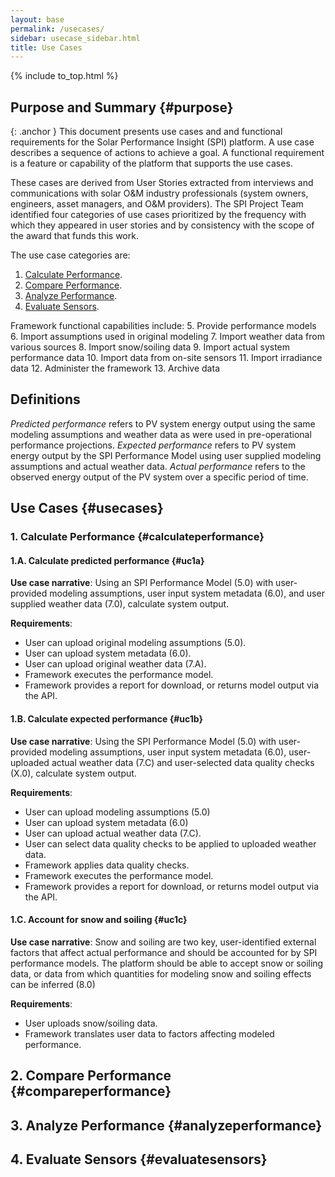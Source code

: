 ```yaml
---
layout: base
permalink: /usecases/
sidebar: usecase_sidebar.html
title: Use Cases
---
```


{% include to_top.html %}

## Purpose and Summary {#purpose}
{: .anchor }
This document presents use cases and and functional requirements for the Solar Performance
Insight (SPI) platform. A use case describes a sequence of actions to achieve a goal. A functional
requirement is a feature or capability of the platform that supports the use cases.

These cases are derived from User Stories extracted from interviews and communications with solar
O&M industry professionals (system owners, engineers, asset managers, and O&M providers). The SPI
Project Team identified four categories of use cases prioritized by the frequency with which they
appeared in user stories and by consistency with the scope of the award that funds this work.

The use case categories are:

1. [Calculate Performance](#calculateperformance).
2. [Compare Performance](#compareperformance).
3. [Analyze Performance](#analyzeperformance).
4. [Evaluate Sensors](#evaluatesensors).

Framework functional capabilities include:
5. Provide performance models
6. Import assumptions used in original modeling
7. Import weather data from various sources
8. Import snow/soiling data
9. Import actual system performance data
10. Import  data from on-site sensors
11. Import irradiance data
12. Administer the framework
13. Archive data

## Definitions

*Predicted performance* refers to PV system energy output using the same modeling assumptions
 and weather data as were used in pre-operational performance projections.
*Expected performance* refers to PV system energy output by the SPI Performance Model using
user supplied modeling assumptions and actual weather data.
*Actual performance* refers to the observed energy output of the PV system over a specific period of time.

## Use Cases {#usecases}

### 1. Calculate Performance {#calculateperformance}

#### 1.A. Calculate predicted performance {#uc1a}

**Use case narrative**: Using an SPI Performance Model (5.0) with user-provided modeling assumptions,
user input system metadata (6.0), and user supplied weather data (7.0), calculate system output.

**Requirements**:

- User can upload original modeling assumptions (5.0).
- User can upload system metadata (6.0).
- User can upload original weather data (7.A).
- Framework executes the performance model.
- Framework provides a report for download, or returns model output via the API.

#### 1.B. Calculate expected performance {#uc1b}

**Use case narrative**: Using the SPI Performance Model (5.0) with user-provided modeling assumptions,
user input system metadata (6.0), user-uploaded actual weather data (7.C) and user-selected data quality checks (X.0),
calculate system output.

**Requirements**:
- User can upload modeling assumptions (5.0)
- User can upload system metadata (6.0)
- User can upload actual weather data (7.C).
- User can select data quality checks to be applied to uploaded weather data.
- Framework applies data quality checks.
- Framework executes the performance model.
- Framework provides a report for download, or returns model output via the API.

#### 1.C. Account for snow and soiling {#uc1c}

**Use case narrative**: Snow and soiling are two key, user-identified external factors that affect
 actual performance and should be accounted for by SPI performance models. The platform should be
 able to accept snow or soiling data, or data from which quantities for modeling snow
 and soiling effects can be inferred (8.0)

**Requirements**:
- User uploads snow/soiling data.
- Framework translates user data to factors affecting modeled performance.


## 2. Compare Performance {#compareperformance}

## 3. Analyze Performance {#analyzeperformance}

## 4. Evaluate Sensors {#evaluatesensors}

